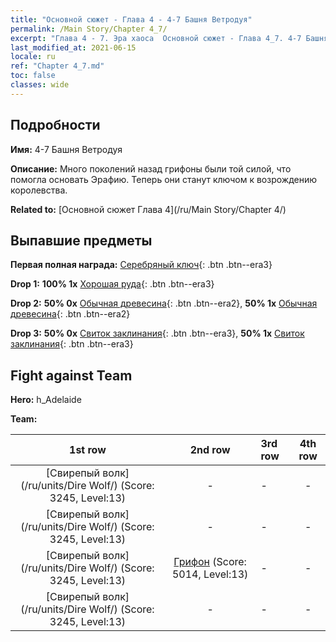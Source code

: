 ```yaml
---
title: "Основной сюжет - Глава 4 - 4-7 Башня Ветродуя"
permalink: /Main Story/Chapter 4_7/
excerpt: "Глава 4 - 7. Эра хаоса  Основной сюжет - Глава 4_7. 4-7 Башня Ветродуя"
last_modified_at: 2021-06-15
locale: ru
ref: "Chapter 4_7.md"
toc: false
classes: wide
---
```


## Подробности

 **Имя:** 4-7 Башня Ветродуя

 **Описание:** Много поколений назад грифоны были той силой, что помогла основать Эрафию. Теперь они станут ключом к возрождению королевства.

 **Related to:** [Основной сюжет Глава 4](/ru/Main Story/Chapter 4/)

## Выпавшие предметы

 **Первая полная награда:** [Серебряный ключ](/ItemsRU/con_693/){: .btn .btn--era3}

 **Drop 1:** **100% 1x** [Хорошая руда](/ItemsRU/mat_12/){: .btn .btn--era3}

 **Drop 2:** **50% 0x** [Обычная древесина](/ItemsRU/mat_7/){: .btn .btn--era2}, **50% 1x** [Обычная древесина](/ItemsRU/mat_7/){: .btn .btn--era2}

 **Drop 3:** **50% 0x** [Свиток заклинания](/ItemsRU/con_694/){: .btn .btn--era3}, **50% 1x** [Свиток заклинания](/ItemsRU/con_694/){: .btn .btn--era3}


## Fight against Team
 **Hero:** h_Adelaide

 **Team:**


  | 1st row | 2nd row | 3rd row | 4th row |
  |:----:|:----:|:----|:----:|
  | [Свирепый волк](/ru/units/Dire Wolf/) (Score: 3245, Level:13)  | - | - | - |
  | [Свирепый волк](/ru/units/Dire Wolf/) (Score: 3245, Level:13)  | - | - | - |
  | [Свирепый волк](/ru/units/Dire Wolf/) (Score: 3245, Level:13)  | [Грифон](/ru/units/Griffin/) (Score: 5014, Level:13)  | - | - |
  | [Свирепый волк](/ru/units/Dire Wolf/) (Score: 3245, Level:13)  | - | - | - |


